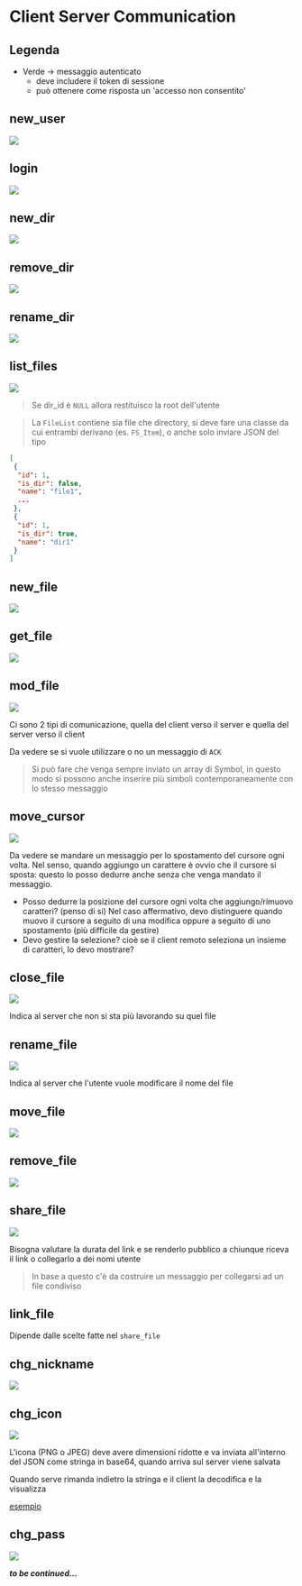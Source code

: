 # Client Server Communication

## Legenda

* Verde -> messaggio autenticato
  * deve includere il token di sessione
  * può ottenere come risposta un 'accesso non consentito'



## new_user

![](https://github.com/aleoli/Shared-Editor/blob/master/docs/images/cs_comm/new_user.png?raw=true)



## login

![](https://github.com/aleoli/Shared-Editor/blob/master/docs/images/cs_comm/login.png?raw=true)



## new_dir

![](https://github.com/aleoli/Shared-Editor/blob/master/docs/images/cs_comm/new_dir.png?raw=true)



## remove_dir

![](https://github.com/aleoli/Shared-Editor/blob/master/docs/images/cs_comm/remove_dir.png?raw=true)



## rename_dir

![](https://github.com/aleoli/Shared-Editor/blob/master/docs/images/cs_comm/rename_dir.png?raw=true)



## list_files

![](https://github.com/aleoli/Shared-Editor/blob/master/docs/images/cs_comm/ls_files.png?raw=true)

> Se dir_id è `NULL` allora restituisco la root dell'utente

> La `FileList` contiene sia file che directory, si deve fare una classe da cui entrambi derivano (es. `FS_Item`), o anche solo inviare JSON del tipo
```json
[
 {
  "id": 1,
  "is_dir": false,
  "name": "file1",
  ...
 },
 {
  "id": 1,
  "is_dir": true,
  "name": "dir1"
 }
]
```



## new_file

![](https://github.com/aleoli/Shared-Editor/blob/master/docs/images/cs_comm/new_file.png?raw=true)



## get_file

![](https://github.com/aleoli/Shared-Editor/blob/master/docs/images/cs_comm/get_file.png?raw=true)



## mod_file

![](https://github.com/aleoli/Shared-Editor/blob/master/docs/images/cs_comm/mod_file.png?raw=true)

Ci sono 2 tipi di comunicazione, quella del client verso il server e quella del server verso il client

Da vedere se si vuole utilizzare o no un messaggio di `ACK`

> Si può fare che venga sempre inviato un array di Symbol, in questo modo si possono anche inserire più simboli contemporaneamente con lo stesso messaggio



## move_cursor

![](https://github.com/aleoli/Shared-Editor/blob/master/docs/images/cs_comm/move_cursor.png?raw=true)

Da vedere se mandare un messaggio per lo spostamento del cursore ogni volta. Nel senso, quando aggiungo un carattere è ovvio che il cursore si sposta: questo lo posso dedurre anche senza che venga mandato il messaggio. 

- Posso dedurre la posizione del cursore ogni volta che aggiungo/rimuovo caratteri? (penso di si)
  Nel caso affermativo, devo distinguere quando muovo il cursore a seguito di una modifica oppure a seguito di uno spostamento (più difficile da gestire)
- Devo gestire la selezione? cioè se il client remoto seleziona un insieme di caratteri, lo devo mostrare?

## close_file

![](https://github.com/aleoli/Shared-Editor/blob/master/docs/images/cs_comm/close_file.png?raw=true)

Indica al server che non si sta più lavorando su quel file



## rename_file

![](https://github.com/aleoli/Shared-Editor/blob/master/docs/images/cs_comm/rename_file.png?raw=true)

Indica al server che l'utente vuole modificare il nome del file



## move_file

![](https://github.com/aleoli/Shared-Editor/blob/master/docs/images/cs_comm/move_file.png?raw=true)



## remove_file

![](https://github.com/aleoli/Shared-Editor/blob/master/docs/images/cs_comm/remove_file.png?raw=true)



## share_file

![](https://github.com/aleoli/Shared-Editor/blob/master/docs/images/cs_comm/share_file.png?raw=true)

Bisogna valutare la durata del link e se renderlo pubblico a chiunque riceva il link o collegarlo a dei nomi utente

> In base a questo c'è da costruire un messaggio per collegarsi ad un file condiviso



## link_file

Dipende dalle scelte fatte nel `share_file`



## chg_nickname

![](https://github.com/aleoli/Shared-Editor/blob/master/docs/images/cs_comm/chg_nickname.png?raw=true)



## chg_icon

![](https://github.com/aleoli/Shared-Editor/blob/master/docs/images/cs_comm/chg_icon.png?raw=true)

L'icona (PNG o JPEG) deve avere dimensioni ridotte e va inviata all'interno del JSON come stringa in base64, quando arriva sul server viene salvata

Quando serve rimanda indietro la stringa e il client la decodifica e la visualizza

[esempio](https://stackoverflow.com/questions/27854979/how-to-load-base64-image-data-from-json-in-qt)



## chg_pass

![](https://github.com/aleoli/Shared-Editor/blob/master/docs/images/cs_comm/chg_pass.png?raw=true)







***to be continued...***

